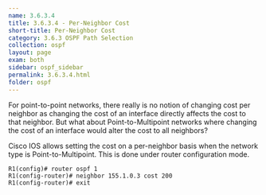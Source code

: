 ```yaml
---
name: 3.6.3.4
title: 3.6.3.4 - Per-Neighbor Cost
short-title: Per-Neighbor Cost
category: 3.6.3 OSPF Path Selection
collection: ospf
layout: page
exam: both
sidebar: ospf_sidebar
permalink: 3.6.3.4.html
folder: ospf
---
```

For point-to-point networks, there really is no notion of changing cost per neighbor as changing the cost of an interface directly affects the cost to that neighbor.  But what about Point-to-Multipoint networks where changing the cost of an interface would alter the cost to all neighbors?

Cisco IOS allows setting the cost on a per-neighbor basis when the network type is Point-to-Multipoint. This is done under router configuration mode.
```
R1(config)# router ospf 1
R1(config-router)# neighbor 155.1.0.3 cost 200
R1(config-router)# exit
```
